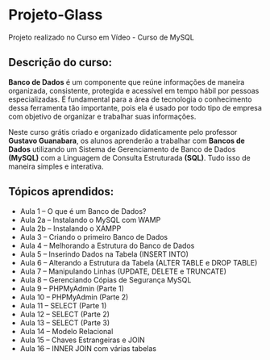 # Projeto-Glass
Projeto realizado no Curso em Vídeo - Curso de MySQL

## Descrição do curso:
**Banco de Dados** é um componente que reúne informações de maneira organizada, consistente, protegida e acessível em tempo hábil por pessoas especializadas. É fundamental para a área de tecnologia o conhecimento dessa ferramenta tão importante, pois ela é usado por todo tipo de empresa com objetivo de organizar e trabalhar suas informações.

Neste curso grátis criado e organizado didaticamente pelo professor **Gustavo Guanabara**, os alunos aprenderão a trabalhar com **Bancos de Dados** utilizando um Sistema de Gerenciamento de Banco de Dados **(MySQL)** com a Linguagem de Consulta Estruturada **(SQL)**. Tudo isso de maneira simples e interativa.
## Tópicos aprendidos:
- Aula 1 – O que é um Banco de Dados?
- Aula 2a – Instalando o MySQL com WAMP
- Aula 2b – Instalando o XAMPP
- Aula 3 – Criando o primeiro Banco de Dados
- Aula 4 – Melhorando a Estrutura do Banco de Dados
- Aula 5 – Inserindo Dados na Tabela (INSERT INTO)
- Aula 6 – Alterando a Estrutura da Tabela (ALTER TABLE e DROP TABLE)
- Aula 7 – Manipulando Linhas (UPDATE, DELETE e TRUNCATE)
- Aula 8 – Gerenciando Cópias de Segurança MySQL
- Aula 9 – PHPMyAdmin (Parte 1)
- Aula 10 – PHPMyAdmin (Parte 2)
- Aula 11 – SELECT (Parte 1)
- Aula 12 – SELECT (Parte 2)
- Aula 13 – SELECT (Parte 3)
- Aula 14 – Modelo Relacional
- Aula 15 – Chaves Estrangeiras e JOIN
- Aula 16 – INNER JOIN com várias tabelas
